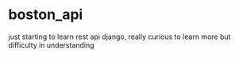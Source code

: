 # boston_api
just starting to learn rest api django, really curious to learn more but difficulty in understanding
